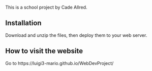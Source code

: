 This is a school project by Cade Allred.<br>
<h2>Installation</h2>
Download and unzip the files, then deploy them to your web server.
<h2>How to visit the website</h2>
Go to https://luigi3-mario.github.io/WebDevProject/
